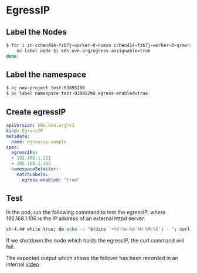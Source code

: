 # EgressIP

## Label the Nodes

```bash
$ for i in cchen414-fzb7j-worker-0-nvmxn cchen414-fzb7j-worker-0-qrmvn; do
    oc label node $i k8s.ovn.org/egress-assignable=true
done

```

## Label the namespace

```bash
$ oc new-project test-03895290
$ oc label namespace test-03895290 egress-enabled=true
```

## Create egressIP

```yaml
apiVersion: k8s.ovn.org/v1
kind: EgressIP
metadata:
  name: egressip-sample
spec:
  egressIPs:
  - 192.168.1.111
  - 192.168.1.112
  namespaceSelector:
    matchLabels:
      egress-enabled: "true"
```

## Test

In the pod, run the following command to test the egressIP, where 192.168.1.106 is the IP address of an external httpd server.

```bash
sh-4.4# while true; do echo -n "$(date '+%Y-%m-%d %H:%M:%S') - "; curl --connect-time 1 -m 2 -s 192.168.1.106 -w "response: %{response_code}\n" -o /dev/null ; sleep 1; done
```

If we shutdown the node which holds the egressIP, the curl command will fail.

The expected output which shows the failover has been recorded in an internal [video](https://redhat-internal.slack.com/archives/C03R2LLGR9A/p1725415903198999)
